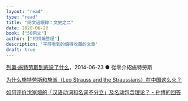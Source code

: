 ```yaml
---
layout: "read"
type: "read"
title: "网文過眼錄：文史之二"
date: 2020-06-20
book: ["50网文"]
author: ["柯棋瀚整理"]
description: '平時看到的值得收藏的文章'
draft: true
---
```


[列奥·施特劳斯到底说了什么](https://book.douban.com/review/6713272/)，2014-06-23 ● 從零介紹施特勞斯

[为什么施特劳斯和施派（Leo Strauss and the Straussians）在中国这么火？](https://www.zhihu.com/question/22518482/answer/722347228)



[如何评价沈家煊的「汉语动词和名词不分立」及名动包含理论？ - 孙博的回答]( https://www.zhihu.com/question/35267276/answer/62122281)

